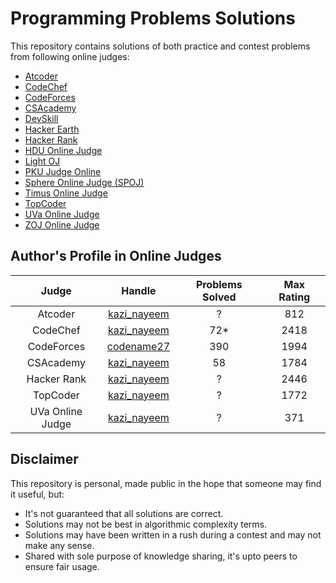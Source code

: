 # Programming Problems Solutions

This repository contains solutions of both practice and contest problems from following online judges:

- [Atcoder](https://atcoder.jp/)
- [CodeChef](https://www.codechef.com/)
- [CodeForces](https://codeforces.com/)
- [CSAcademy](https://csacademy.com/)
- [DevSkill](https://devskill.com/)
- [Hacker Earth](https://www.hackerearth.com/)
- [Hacker Rank](https://www.hackerrank.com/)
- [HDU Online Judge](http://acm.hdu.edu.cn/)
- [Light OJ](http://lightoj.com/)
- [PKU Judge Online](http://poj.org/)
- [Sphere Online Judge (SPOJ)](https://www.spoj.com/)
- [Timus Online Judge](https://acm.timus.ru/)
- [TopCoder](https://www.topcoder.com/)
- [UVa Online Judge](https://onlinejudge.org/)
- [ZOJ Online Judge](https://zoj.pintia.cn/)
  

## Author's Profile in Online Judges

| Judge             | Handle                                                                | Problems Solved | Max Rating |
| :-----------:     |:-------------:                                                        | :-----:         | :--------: |
| Atcoder           | [kazi_nayeem](https://atcoder.jp/users/kazi_nayeem)                   | ?               | 812        |
| CodeChef          | [kazi_nayeem](https://www.codechef.com/users/kazi_nayeem)             | 72*             | 2418       |
| CodeForces        | [codename27](https://codeforces.com/profile/codename27)               | 390             | 1994       |
| CSAcademy         | [kazi_nayeem](https://csacademy.com/user/kazi_nayeem)                 | 58              | 1784       |
| Hacker Rank       | [kazi_nayeem](https://www.hackerrank.com/kazi_nayeem)                 | ?               | 2446       |
| TopCoder          | [kazi_nayeem](https://www.topcoder.com/members/kazi_nayeem/)          | ?               | 1772       |
| UVa Online Judge  | [kazi_nayeem](https://uhunt.onlinejudge.org/id/226082)                | ?               | 371        |



## Disclaimer

This repository is personal, made public in the hope that someone may find it useful, but:
- It's not guaranteed that all solutions are correct.
- Solutions may not be best in algorithmic complexity terms.
- Solutions may have been written in a rush during a contest and may not make any sense.
- Shared with sole purpose of knowledge sharing, it's upto peers to ensure fair usage.
